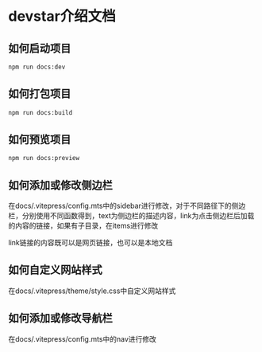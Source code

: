 # devstar介绍文档

## 如何启动项目
```md
npm run docs:dev
```
## 如何打包项目
```md
npm run docs:build
```
## 如何预览项目
```md
npm run docs:preview
```
## 如何添加或修改侧边栏
在docs/.vitepress/config.mts中的sidebar进行修改，对于不同路径下的侧边栏，分别使用不同函数得到，text为侧边栏的描述内容，link为点击侧边栏后加载的内容的链接，如果有子目录，在items进行修改

link链接的内容既可以是网页链接，也可以是本地文档
## 如何自定义网站样式
在docs/.vitepress/theme/style.css中自定义网站样式

## 如何添加或修改导航栏
在docs/.vitepress/config.mts中的nav进行修改

